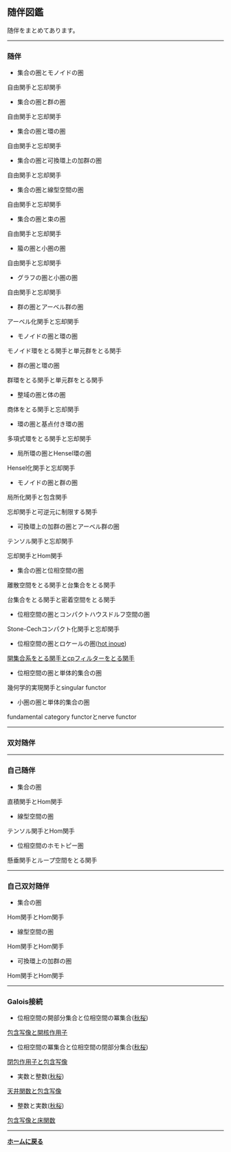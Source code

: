<script type="text/x-mathjax-config">
MathJax.Hub.Config({
  tex2jax: {
    inlineMath: [['$','$'], ['\\(','\\)']],
    processEscapes: true
  },
  CommonHTML: { matchFontHeight: false },
  displayAlign: "left",
  displayIndent: "2em"
});
</script>
<script async src="https://cdnjs.cloudflare.com/ajax/libs/mathjax/2.7.0/MathJax.js?config=TeX-AMS_CHTML"></script>


## **随伴図鑑**
随伴をまとめてあります。

---
### 随伴
- 集合の圏とモノイドの圏

自由関手と忘却関手
- 集合の圏と群の圏

自由関手と忘却関手
- 集合の圏と環の圏

自由関手と忘却関手
- 集合の圏と可換環上の加群の圏

自由関手と忘却関手
- 集合の圏と線型空間の圏

自由関手と忘却関手
- 集合の圏と束の圏

自由関手と忘却関手
- 箙の圏と小圏の圏

自由関手と忘却関手
- グラフの圏と小圏の圏

自由関手と忘却関手
- 群の圏とアーベル群の圏

アーベル化関手と忘却関手
- モノイドの圏と環の圏

モノイド環をとる関手と単元群をとる関手
- 群の圏と環の圏

群環をとる関手と単元群をとる関手
- 整域の圏と体の圏

商体をとる関手と忘却関手
- 環の圏と基点付き環の圏

多項式環をとる関手と忘却関手
- 局所環の圏とHensel環の圏

Hensel化関手と忘却関手
- モノイドの圏と群の圏

局所化関手と包含関手

忘却関手と可逆元に制限する関手
- 可換環上の加群の圏とアーベル群の圏

テンソル関手と忘却関手

忘却関手とHom関手
- 集合の圏と位相空間の圏

離散空間をとる関手と台集合をとる関手

台集合をとる関手と密着空間をとる関手
- 位相空間の圏とコンパクトハウスドルフ空間の圏

Stone-Cechコンパクト化関手と忘却関手
- 位相空間の圏とロケールの圏([hot inoue](https://twitter.com/@hot_math))

<a href="/pdf/TopFrmadj.pdf">開集合系をとる関手とcpフィルターをとる関手</a>
- 位相空間の圏と単体的集合の圏

幾何学的実現関手とsingular functor
- 小圏の圏と単体的集合の圏

fundamental category functorとnerve functor

---
### 双対随伴

---
### 自己随伴
- 集合の圏

直積関手とHom関手
- 線型空間の圏

テンソル関手とHom関手
- 位相空間のホモトピー圏

懸垂関手とループ空間をとる関手

---
### 自己双対随伴
- 集合の圏

Hom関手とHom関手
- 線型空間の圏

Hom関手とHom関手
- 可換環上の加群の圏

Hom関手とHom関手

---
### Galois接続
- 位相空間の開部分集合と位相空間の冪集合([秋桜](https://twitter.com/@cosmos9651))


<a href="/pdf/Int and Cl adjoint.pdf">包含写像と開核作用子</a>
- 位相空間の冪集合と位相空間の閉部分集合([秋桜](https://twitter.com/@cosmos9651))


<a href="/pdf/Int and Cl adjoint.pdf">閉包作用子と包含写像</a>
- 実数と整数([秋桜](https://twitter.com/@cosmos9651))


<a href="/pdf/Z and R adjoint.pdf">天井関数と包含写像</a>
- 整数と実数([秋桜](https://twitter.com/@cosmos9651))


<a href="/pdf/Z and R adjoint.pdf">包含写像と床関数</a>



---

**[ホームに戻る](/index)**
